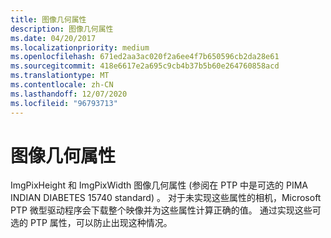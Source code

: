 ```yaml
---
title: 图像几何属性
description: 图像几何属性
ms.date: 04/20/2017
ms.localizationpriority: medium
ms.openlocfilehash: 671ed2aa3ac020f2a6ee4f7b650596cb2da28e61
ms.sourcegitcommit: 418e6617e2a695c9cb4b37b5b60e264760858acd
ms.translationtype: MT
ms.contentlocale: zh-CN
ms.lasthandoff: 12/07/2020
ms.locfileid: "96793713"
---
```

# <a name="image-geometry-properties"></a>图像几何属性





ImgPixHeight 和 ImgPixWidth 图像几何属性 (参阅在 PTP 中是可选的 PIMA INDIAN DIABETES 15740 standard) 。 对于未实现这些属性的相机，Microsoft PTP 微型驱动程序会下载整个映像并为这些属性计算正确的值。 通过实现这些可选的 PTP 属性，可以防止出现这种情况。

 

 




